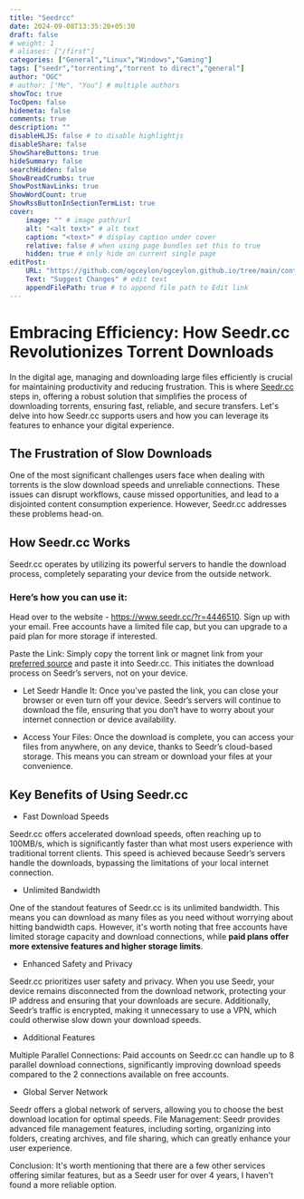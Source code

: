 ```yaml
---
title: "Seedrcc"
date: 2024-09-08T13:35:20+05:30
draft: false
# weight: 1
# aliases: ["/first"]
categories: ["General","Linux","Windows","Gaming"]
tags: ["seedr","torrenting","torrent to direct","general"]
author: "OGC"
# author: ["Me", "You"] # multiple authors
showToc: true
TocOpen: false
hidemeta: false
comments: true
description: ""
disableHLJS: false # to disable highlightjs
disableShare: false
ShowShareButtons: true
hideSummary: false
searchHidden: false
ShowBreadCrumbs: true
ShowPostNavLinks: true
ShowWordCount: true
ShowRssButtonInSectionTermList: true
cover:
    image: "" # image path/url
    alt: "<alt text>" # alt text
    caption: "<text>" # display caption under cover
    relative: false # when using page bundles set this to true
    hidden: true # only hide on current single page
editPost:
    URL: "https://github.com/ogceylon/ogceylon.github.io/tree/main/content"
    Text: "Suggest Changes" # edit text
    appendFilePath: true # to append file path to Edit link
---
```

# Embracing Efficiency: How **Seedr.cc** Revolutionizes Torrent Downloads

In the digital age, managing and downloading large files efficiently is crucial for maintaining productivity and reducing frustration. This is where [Seedr.cc](https://www.seedr.cc/?r=4446510) steps in, offering a robust solution that simplifies the process of downloading torrents, ensuring fast, reliable, and secure transfers. Let's delve into how Seedr.cc supports users and how you can leverage its features to enhance your digital experience.

## The Frustration of Slow Downloads

One of the most significant challenges users face when dealing with torrents is the slow download speeds and unreliable connections. These issues can disrupt workflows, cause missed opportunities, and lead to a disjointed content consumption experience. However, Seedr.cc addresses these problems head-on.

## How Seedr.cc Works

Seedr.cc operates by utilizing its powerful servers to handle the download process, completely separating your device from the outside network. 

### Here’s how you can use it:

Head over to the website - https://www.seedr.cc/?r=4446510.
Sign up with your email.
Free accounts have a limited file cap, but you can upgrade to a paid plan for more storage if interested.

Paste the Link: Simply copy the torrent link or magnet link from your [preferred source](https://telegra.ph/Piracy-Thread-09-08) and paste it into Seedr.cc. This initiates the download process on Seedr’s servers, not on your device.

- Let Seedr Handle It: Once you've pasted the link, you can close your browser or even turn off your device. Seedr’s servers will continue to download the file, ensuring that you don’t have to worry about your internet connection or device availability.

- Access Your Files: Once the download is complete, you can access your files from anywhere, on any device, thanks to Seedr’s cloud-based storage. This means you can stream or download your files at your convenience.

## Key Benefits of Using Seedr.cc

- Fast Download Speeds

Seedr.cc offers accelerated download speeds, often reaching up to 100MB/s, which is significantly faster than what most users experience with traditional torrent clients. This speed is achieved because Seedr’s servers handle the downloads, bypassing the limitations of your local internet connection.
- Unlimited Bandwidth

One of the standout features of Seedr.cc is its unlimited bandwidth. This means you can download as many files as you need without worrying about hitting bandwidth caps. However, it's worth noting that free accounts have limited storage capacity and download connections, while **paid plans offer more extensive features and higher storage limits**.
- Enhanced Safety and Privacy

Seedr.cc prioritizes user safety and privacy. When you use Seedr, your device remains disconnected from the download network, protecting your IP address and ensuring that your downloads are secure. Additionally, Seedr’s traffic is encrypted, making it unnecessary to use a VPN, which could otherwise slow down your download speeds.
- Additional Features

Multiple Parallel Connections: Paid accounts on Seedr.cc can handle up to 8 parallel download connections, significantly improving download speeds compared to the 2 connections available on free accounts.
- Global Server Network

Seedr offers a global network of servers, allowing you to choose the best download location for optimal speeds.
File Management: Seedr provides advanced file management features, including sorting, organizing into folders, creating archives, and file sharing, which can greatly enhance your user experience.

Conclusion:
It's worth mentioning that there are a few other services offering similar features, but as a Seedr user for over 4 years, I haven't found a more reliable option.


